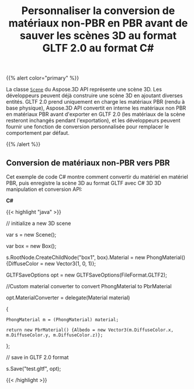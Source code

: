 ﻿---
title: Personnaliser la conversion de matériaux non-PBR en PBR avant de sauver les scènes 3D au format GLTF 2.0 au format C#
linktitle: Personnaliser la conversion de matériaux non-PBR en PBR avant de sauver les scènes 3D au format GLTF 2.0
type: docs
weight: 70
url: /fr/net/customize-non-pbr-to-pbr-materials-conversion-before-saving-3d-scenes-to-gltf-2-0-format/
description: La classe Scène du Aspose.3D API représente une scène 3D. Les développeurs peuvent déjà construire une scène 3D en ajoutant diverses entités. Le GLTF 2.0 prend uniquement en charge les matériaux PBR (rendu à base physique), le Aspose.3D API convertit en interne les matériaux non PBR en matériaux PBR avant l'exportation en GLTF 2.0.
---
{{% alert color="primary" %}} 

La classe [`Scene`](https://reference.aspose.com/3d/net/aspose.threed/scene) du Aspose.3D API représente une scène 3D. Les développeurs peuvent déjà construire une scène 3D en ajoutant diverses entités. GLTF 2.0 prend uniquement en charge les matériaux PBR (rendu à base physique), Aspose.3D API convertit en interne les matériaux non PBR en matériaux PBR avant d'exporter en GLTF 2.0 (les matériaux de la scène resteront inchangés pendant l'exportation), et les développeurs peuvent fournir une fonction de conversion personnalisée pour remplacer le comportement par défaut.

{{% /alert %}} 
## **Conversion de matériaux non-PBR vers PBR**
Cet exemple de code C# montre comment convertir du matériel en matériel PBR, puis enregistre la scène 3D au format GLTF avec C# 3D 3D manipulation et conversion API:

**C#**

{{< highlight "java" >}}

 // initialize a new 3D scene

var s = new Scene();

var box = new Box();

s.RootNode.CreateChildNode("box1", box).Material = new PhongMaterial() {DiffuseColor = new Vector3(1, 0, 1)};

GLTFSaveOptions opt = new GLTFSaveOptions(FileFormat.GLTF2);

//Custom material converter to convert PhongMaterial to PbrMaterial

opt.MaterialConverter = delegate(Material material)

{

    PhongMaterial m = (PhongMaterial) material;

    return new PbrMaterial() {Albedo = new Vector3(m.DiffuseColor.x, m.DiffuseColor.y, m.DiffuseColor.z)};

};

// save in GLTF 2.0 format

s.Save("test.gltf", opt);

{{< /highlight >}}
